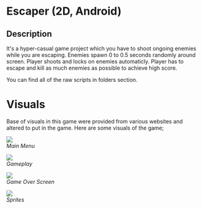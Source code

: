 # Escaper (2D, Android)
## Description
It's a hyper-casual game project which you have to shoot ongoing enemies while you are escaping. Enemies spawn 0 to 0.5 seconds randomly around screen. Player shoots and locks on enemies automaticly. Player has to escape and kill as much enemies as possible to achieve high score.

You can find all of the raw scripts in folders section.
# Visuals
Base of visuals in this game were provided from various websites and altered to put in the game.
Here are some visuals of the game;

![](https://media.giphy.com/media/WR3nxl1vn5itmbVgmO/giphy.gif)\
*Main Menu*

![](https://media.giphy.com/media/Up1UfDIEumnASE8xp6/giphy.gif)\
*Gameplay*

![](https://media.giphy.com/media/Xf7DPJtxYY0w8zPwZR/giphy.gif)\
*Game Over Screen*

![](https://i.imgur.com/9gby225l.png)\
*Sprites*
